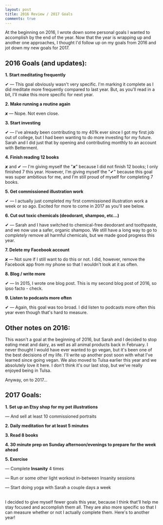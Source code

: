 ```yaml
---
layout: post
title: 2016 Review / 2017 Goals
comments: true
---
```


At the beginning on 2016, I wrote down some personal goals I wanted to accomplish by the end of the year. Now that the year is wrapping up and another one approaches, I thought I'd follow up on my goals from 2016 and jot down my new goals for 2017.

<h2 class="blog-subhead">2016 Goals (and updates):</h2>

**1. Start meditating frequently**

✔ — This goal obviously wasn't very specific. I'm marking it complete as I did meditate more frequently compared to last year. But, as you'll read in a bit, I'll make this more specific for next year.

**2. Make running a routine again**

𝙭 — Nope. Not even close.

**3. Start investing**

✔ — I've already been contributing to my 401k ever since I got my first job out of college, but I had been wanting to do more investing for my future. Sarah and I did just that by opening and contributing monthly to an account with Betterment.

**4. Finish reading 12 books**

𝙭 and ✔ — I'm giving myself the "𝙭" because I did not finish 12 books; I only finished 7 this year. However, I'm giving myself the "✔" because this goal was super ambitious for me, and I'm still proud of myself for completing 7 books.

**5. Get commissioned illustration work**

✔ — I actually just completed my first commissioned illustration work a week or so ago. Excited for more to come in 2017 as you'll see below.

**6. Cut out toxic chemicals (deodorant, shampoo, etc...)**

✔ — Sarah and I have switched to chemical-free deodorant and toothpaste, and we now use a safer, organic shampoo. We still have a long way to go to _completely_ remove all harmful chemicals, but we made good progress this year.

**7. Delete my Facebook account**

𝙭 — Not sure if I still want to do this or not. I did, however, remove the Facebook app from my phone so that I wouldn't look at it as often.

**8. Blog / write more**

✔ — In 2015, I wrote one blog post. This is my second blog post of 2016, so ipso facto - check.

**9. Listen to podcasts more often**

✔ — Again, this goal was too broad. I did listen to podcasts more often this year even though that's hard to measure.

<h2 class="blog-subhead">Other notes on 2016:</h2>

This wasn't a goal at the beginning of 2016, but Sarah and I decided to stop eating meat and dairy, as well as all animal products back in February. I never thought I would have ever wanted to go vegan, but it's been one of the best decisions of my life. I'll write up another post soon with what I've learned since going vegan. We also moved to Tulsa earlier this year and we absolutely love it here. I don't think it's our last stop, but we've really enjoyed being in Tulsa.

Anyway, on to 2017...

<h2 class="blog-subhead">2017 Goals:</h2>

**1. Set up an Etsy shop for my pet illustrations**

<span class="sub-bullet"> — And sell at least 10 commissioned portraits</span>

**2. Daily meditation for at least 5 minutes**

**3. Read 8 books**

**4. 30 minute prep on Sunday afternoon/evenings to prepare for the week ahead**

**5. Exercise**

<span class="sub-bullet"> — Complete **Insanity** 4 times</span>

<span class="sub-bullet"> — Run or some other light workout in-between Insanity sessions</span>

<span class="sub-bullet"> — Start doing yoga with Sarah a couple days a week</span>

<br>
I decided to give myself fewer goals this year, because I think that'll help me stay focused and accomplish them all. They are also more specific so that I can measure whether or not I actually complete them. Here's to another year!
